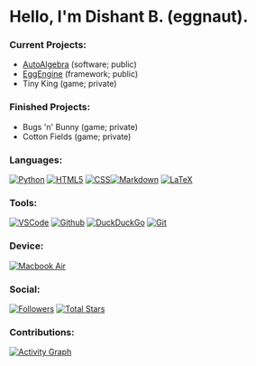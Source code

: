 # Hello, I'm Dishant B. (eggnaut).

### Current Projects:
- [AutoAlgebra](https://github.com/eggnaut/AutoAlgebra) (software; public)
- [EggEngine](https://github.com/eggnaut/EggEngine) (framework; public)
- Tiny King (game; private)

### Finished Projects:
- Bugs 'n' Bunny (game; private)
- Cotton Fields (game; private)

### Languages:
[![Python](https://img.shields.io/static/v1?label=&logo=Python&logoColor=yellow&style=for-the-badge&message=Python&color=blue)](https://python.org) [![HTML5](https://img.shields.io/static/v1?label=&logo=HTML5&logoColor=orange&style=for-the-badge&message=HTML&color=white)](https://html5.org/) [![CSS](https://img.shields.io/static/v1?label=&logo=CSS3&logoColor=blue&style=for-the-badge&message=CSS&color=white)](https://developer.mozilla.org/en-US/docs/Web/CSS)[![Markdown](https://img.shields.io/static/v1?label=&logo=Markdown&logoColor=white&style=for-the-badge&message=Markdown&color=black)](https://markdownguide.org) [![LaTeX](https://img.shields.io/static/v1?label=&logo=LaTeX&logoColor=white&style=for-the-badge&message=LaTeX&color=blue)](https://latex-project.org) 

### Tools:
[![VSCode](https://img.shields.io/static/v1?label=&logo=Visual%20Studio%20Code&logoColor=blue&style=for-the-badge&message=VSCode&color=white)](https://code.visualstudio.com/) [![Github](https://img.shields.io/static/v1?label=&logo=Github&logoColor=white&style=for-the-badge&message=Github&color=black)](https://github.com/eggnaut) [![DuckDuckGo](https://img.shields.io/static/v1?label=&logo=DuckDuckGo&logoColor=white&style=for-the-badge&message=DuckDuckGo&color=orange)](https://duckduckgo.com) [![Git](https://img.shields.io/static/v1?label=&logo=Git&logoColor=orange&style=for-the-badge&message=Git&color=white)](https://git-scm.com)

### Device:
[![Macbook Air](https://img.shields.io/static/v1?label=&logo=Apple&logoColor=black&style=for-the-badge&message=Macbook%20Air&color=white)](https://www.apple.com/macbook-air/)

### Social:
[![Followers](https://img.shields.io/github/followers/eggnaut?logo=Github&style=for-the-badge)](https://github.com/eggnaut) [![Total Stars](https://img.shields.io/github/stars/eggnaut?color=yellow&logo=Github&style=for-the-badge&label=Total%20Stars)](https://github.com/eggnaut?tab=repositories)


### Contributions:
[![Activity Graph](https://github-readme-activity-graph.cyclic.app/graph?username=eggnaut&hide_title=true&theme=github-compact&hide_border=true)](https://github.com/eggnaut)
